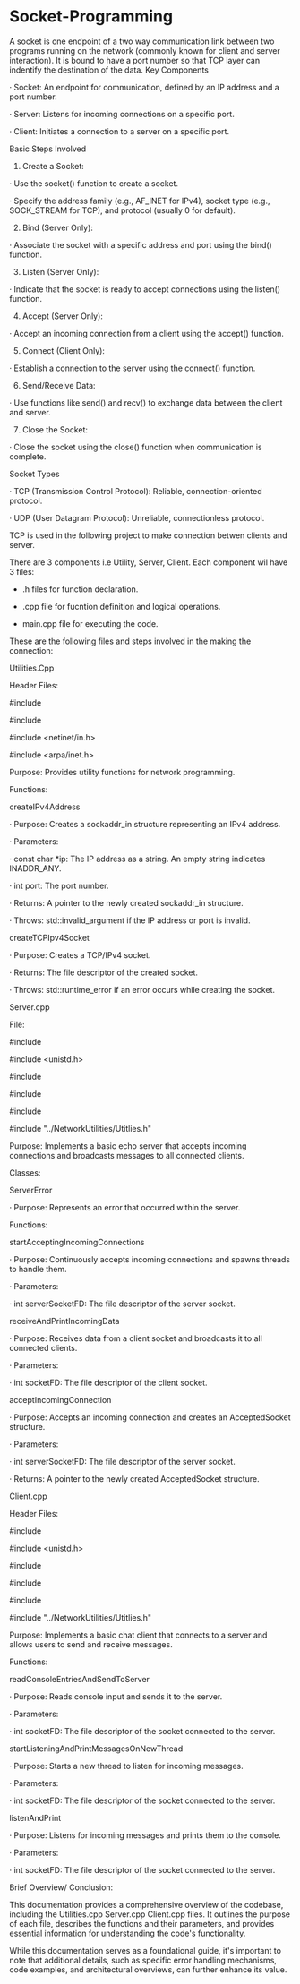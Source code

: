 # Socket-Programming
A socket is one endpoint of a two way communication link between two programs running on the network (commonly known for client and server interaction). It is bound to have a port number so that TCP layer can indentify the destination of the data.
Key Components

· Socket: An endpoint for communication, defined by an IP address and a port number.

· Server: Listens for incoming connections on a specific port.

· Client: Initiates a connection to a server on a specific port.

Basic Steps Involved

1. Create a Socket:

· Use the socket() function to create a socket.

· Specify the address family (e.g., AF_INET for IPv4), socket type (e.g., SOCK_STREAM for TCP), and protocol (usually 0 for default).

2. Bind (Server Only):

· Associate the socket with a specific address and port using the bind() function.

3. Listen (Server Only):

· Indicate that the socket is ready to accept connections using the listen() function.

4. Accept (Server Only):

· Accept an incoming connection from a client using the accept() function.

5. Connect (Client Only):

· Establish a connection to the server using the connect() function.

6. Send/Receive Data:

· Use functions like send() and recv() to exchange data between the client and server.

7. Close the Socket:

· Close the socket using the close() function when communication is complete.

Socket Types

· TCP (Transmission Control Protocol): Reliable, connection-oriented protocol.

· UDP (User Datagram Protocol): Unreliable, connectionless protocol.









TCP is used in the following project to make connection betwen clients and server.



There are 3 components i.e Utility, Server, Client. Each component wil have 3 files:

- .h files for function declaration.

- .cpp file for fucntion definition and logical operations.

- main.cpp file for executing the code.


These are the following files and steps involved in the making the connection:



Utilities.Cpp

Header Files:

#include<iostream>

#include <cstring>

#include <netinet/in.h>

#include <arpa/inet.h>


Purpose: Provides utility functions for network programming.

Functions:

createIPv4Address

· Purpose: Creates a sockaddr_in structure representing an IPv4 address.

· Parameters:

· const char *ip: The IP address as a string. An empty string indicates INADDR_ANY.

· int port: The port number.

· Returns: A pointer to the newly created sockaddr_in structure.

· Throws: std::invalid_argument if the IP address or port is invalid.

createTCPIpv4Socket

· Purpose: Creates a TCP/IPv4 socket.

· Returns: The file descriptor of the created socket.

· Throws: std::runtime_error if an error occurs while creating the socket.











Server.cpp


File:

#include <iostream>

#include <unistd.h>

#include <thread>

#include <sstream>

#include <cstring>

#include "../NetworkUtilities/Utitlies.h"


Purpose: Implements a basic echo server that accepts incoming connections and broadcasts messages to all connected clients.

Classes:

ServerError

· Purpose: Represents an error that occurred within the server.

Functions:

startAcceptingIncomingConnections

· Purpose: Continuously accepts incoming connections and spawns threads to handle them.

· Parameters:

· int serverSocketFD: The file descriptor of the server socket.

receiveAndPrintIncomingData

· Purpose: Receives data from a client socket and broadcasts it to all connected clients.

· Parameters:

· int socketFD: The file descriptor of the client socket.

acceptIncomingConnection

· Purpose: Accepts an incoming connection and creates an AcceptedSocket structure.

· Parameters:

· int serverSocketFD: The file descriptor of the server socket.

· Returns: A pointer to the newly created AcceptedSocket structure.






Client.cpp

Header Files:

#include <iostream>

#include <unistd.h>

#include <thread>

#include <sstream>

#include <cstring>

#include "../NetworkUtilities/Utitlies.h"


Purpose: Implements a basic chat client that connects to a server and allows users to send and receive messages.

Functions:

readConsoleEntriesAndSendToServer

· Purpose: Reads console input and sends it to the server.

· Parameters:

· int socketFD: The file descriptor of the socket connected to the server.

startListeningAndPrintMessagesOnNewThread

· Purpose: Starts a new thread to listen for incoming messages.

· Parameters:

· int socketFD: The file descriptor of the socket connected to the server.

listenAndPrint

· Purpose: Listens for incoming messages and prints them to the console.

· Parameters:

· int socketFD: The file descriptor of the socket connected to the server.


Brief Overview/ Conclusion:


This documentation provides a comprehensive overview of the codebase, including the Utilities.cpp Server.cpp Client.cpp files. It outlines the purpose of each file, describes the functions and their parameters, and provides essential information for understanding the code's functionality.

While this documentation serves as a foundational guide, it's important to note that additional details, such as specific error handling mechanisms, code examples, and architectural overviews, can further enhance its value.
